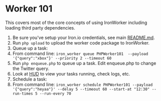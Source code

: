 # Worker 101

This covers most of the core concepts of using IronWorker including loading third party
dependencies.

1. Be sure you've setup your Iron.io credentials, see main [README.md](https://github.com/iron-io/iron_worker_examples).
1. Run `php upload` to upload the worker code package to IronWorker.
1. Queue up a task:
  1. From command line: `iron_worker queue PHPWorker101  --payload '{"query":"xbox"}' --priority 2 --timeout 60`
  1. Run `php enqueue.php` to queue up a task. Edit enqueue.php to change the Twitter query.
1. Look at [HUD](https://hud.iron.io) to view your tasks running, check logs, etc.
1. Schedule a task:
  1. From command line: `iron_worker schedule PHPWorker101 --payload '{"query":"heyaa"}' --delay 5 --timeout 60 --start-at "12:30" --run-times 5 --run-every 70`

